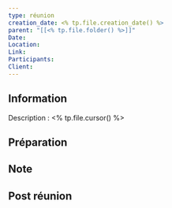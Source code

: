 ```yaml
---
type: réunion
creation_date: <% tp.file.creation_date() %>
parent: "[[<% tp.file.folder() %>]]"
Date: 
Location: 
Link: 
Participants: 
Client: 
---
```


## Information
Description :
<% tp.file.cursor() %>

## Préparation

## Note

## Post réunion

